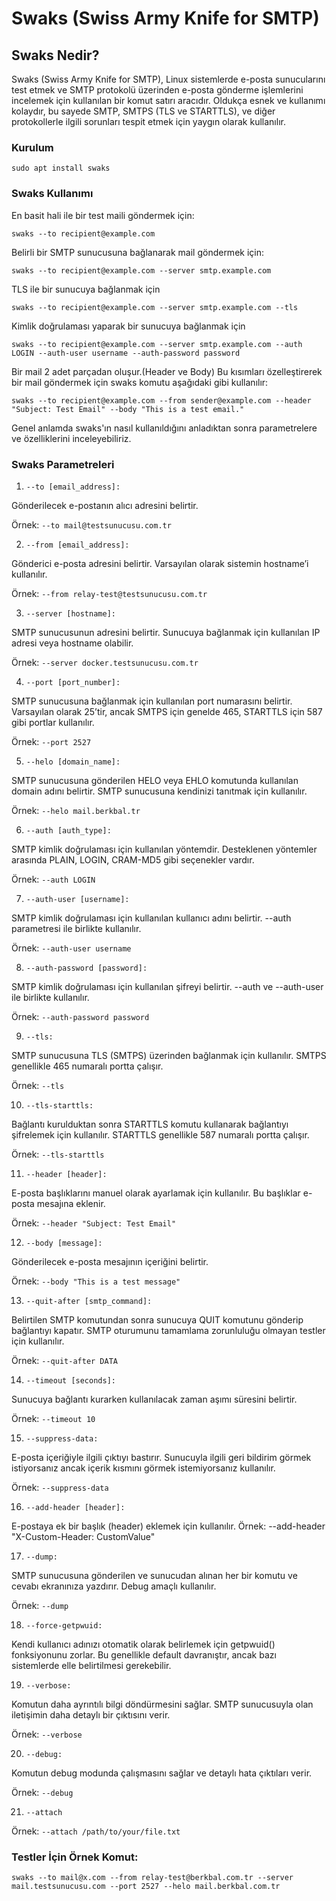 # Swaks (Swiss Army Knife for SMTP)

## Swaks Nedir?

Swaks (Swiss Army Knife for SMTP), Linux sistemlerde e-posta sunucularını test etmek ve SMTP protokolü üzerinden e-posta gönderme işlemlerini incelemek için kullanılan bir komut satırı aracıdır. Oldukça esnek ve kullanımı kolaydır, bu sayede SMTP, SMTPS (TLS ve STARTTLS), ve diğer protokollerle ilgili sorunları tespit etmek için yaygın olarak kullanılır.

### Kurulum

```
sudo apt install swaks
```

### Swaks Kullanımı

En basit hali ile bir test maili göndermek için:

```
swaks --to recipient@example.com
```

Belirli bir SMTP sunucusuna bağlanarak mail göndermek için:

```
swaks --to recipient@example.com --server smtp.example.com
```

TLS ile bir sunucuya bağlanmak için

```
swaks --to recipient@example.com --server smtp.example.com --tls
```

Kimlik doğrulaması yaparak bir sunucuya bağlanmak için

```
swaks --to recipient@example.com --server smtp.example.com --auth LOGIN --auth-user username --auth-password password
```

Bir mail 2 adet parçadan oluşur.(Header ve Body) Bu kısımları özelleştirerek bir mail göndermek için swaks komutu aşağıdaki gibi kullanılır:

```
swaks --to recipient@example.com --from sender@example.com --header "Subject: Test Email" --body "This is a test email."
```
Genel anlamda swaks'ın nasıl kullanıldığını anladıktan sonra parametrelere ve özelliklerini inceleyebiliriz.


### Swaks Parametreleri

1. ```--to [email_address]:```

Gönderilecek e-postanın alıcı adresini belirtir.

Örnek: ```--to mail@testsunucusu.com.tr```

2. ```--from [email_address]:```

Gönderici e-posta adresini belirtir. Varsayılan olarak sistemin hostname’i kullanılır.

Örnek: ```--from relay-test@testsunucusu.com.tr```

3. ```--server [hostname]:```

SMTP sunucusunun adresini belirtir. Sunucuya bağlanmak için kullanılan IP adresi veya hostname olabilir.

Örnek: ```--server docker.testsunucusu.com.tr```

4. ```--port [port_number]:```

SMTP sunucusuna bağlanmak için kullanılan port numarasını belirtir. Varsayılan olarak 25’tir, ancak SMTPS için genelde 465, STARTTLS için 587 gibi portlar kullanılır.

Örnek: ```--port 2527```

5. ```--helo [domain_name]:```

SMTP sunucusuna gönderilen HELO veya EHLO komutunda kullanılan domain adını belirtir. SMTP sunucusuna kendinizi tanıtmak için kullanılır.

Örnek: ```--helo mail.berkbal.tr```

6. ```--auth [auth_type]:```

SMTP kimlik doğrulaması için kullanılan yöntemdir. Desteklenen yöntemler arasında PLAIN, LOGIN, CRAM-MD5 gibi seçenekler vardır.

Örnek: ```--auth LOGIN```

7. ```--auth-user [username]:```

SMTP kimlik doğrulaması için kullanılan kullanıcı adını belirtir. --auth parametresi ile birlikte kullanılır.

Örnek: ```--auth-user username```

8. ```--auth-password [password]:```

SMTP kimlik doğrulaması için kullanılan şifreyi belirtir. --auth ve --auth-user ile birlikte kullanılır.

Örnek: ```--auth-password password```

9. ```--tls:```

SMTP sunucusuna TLS (SMTPS) üzerinden bağlanmak için kullanılır. SMTPS genellikle 465 numaralı portta çalışır.

Örnek: ```--tls```

10. ```--tls-starttls:```

Bağlantı kurulduktan sonra STARTTLS komutu kullanarak bağlantıyı şifrelemek için kullanılır. STARTTLS genellikle 587 numaralı portta çalışır.

Örnek: ```--tls-starttls```

11. ```--header [header]:```

E-posta başlıklarını manuel olarak ayarlamak için kullanılır. Bu başlıklar e-posta mesajına eklenir.

Örnek: ```--header "Subject: Test Email"```

12. ```--body [message]:```

Gönderilecek e-posta mesajının içeriğini belirtir.

Örnek: ```--body "This is a test message"```

13. ```--quit-after [smtp_command]:```

Belirtilen SMTP komutundan sonra sunucuya QUIT komutunu gönderip bağlantıyı kapatır. SMTP oturumunu tamamlama zorunluluğu olmayan testler için kullanılır.

Örnek: ```--quit-after DATA```

14. ```--timeout [seconds]:```

Sunucuya bağlantı kurarken kullanılacak zaman aşımı süresini belirtir.

Örnek: ```--timeout 10```

15. ```--suppress-data:```

E-posta içeriğiyle ilgili çıktıyı bastırır. Sunucuyla ilgili geri bildirim görmek istiyorsanız ancak içerik kısmını görmek istemiyorsanız kullanılır.

Örnek: ```--suppress-data```

16. ```--add-header [header]:```

E-postaya ek bir başlık (header) eklemek için kullanılır.
Örnek: --add-header "X-Custom-Header: CustomValue"

17. ```--dump:```

SMTP sunucusuna gönderilen ve sunucudan alınan her bir komutu ve cevabı ekranınıza yazdırır. Debug amaçlı kullanılır.

Örnek: ```--dump```

18. ```--force-getpwuid:```

Kendi kullanıcı adınızı otomatik olarak belirlemek için getpwuid() fonksiyonunu zorlar. Bu genellikle default davranıştır, ancak bazı sistemlerde elle belirtilmesi gerekebilir.

19. ```--verbose:```

Komutun daha ayrıntılı bilgi döndürmesini sağlar. SMTP sunucusuyla olan iletişimin daha detaylı bir çıktısını verir.

Örnek: ```--verbose```

20. ```--debug:```

Komutun debug modunda çalışmasını sağlar ve detaylı hata çıktıları verir.

Örnek: ```--debug```

21. ```--attach```

Örnek: ```--attach /path/to/your/file.txt```


### Testler İçin Örnek Komut: 

```
swaks --to mail@x.com --from relay-test@berkbal.com.tr --server mail.testsunucusu.com --port 2527 --helo mail.berkbal.com.tr
```

